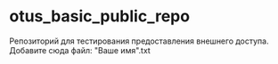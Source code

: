 # otus_basic_public_repo
Репозиторий для тестирования предоставления внешнего доступа.
Добавите сюда файл: "Ваше имя".txt
